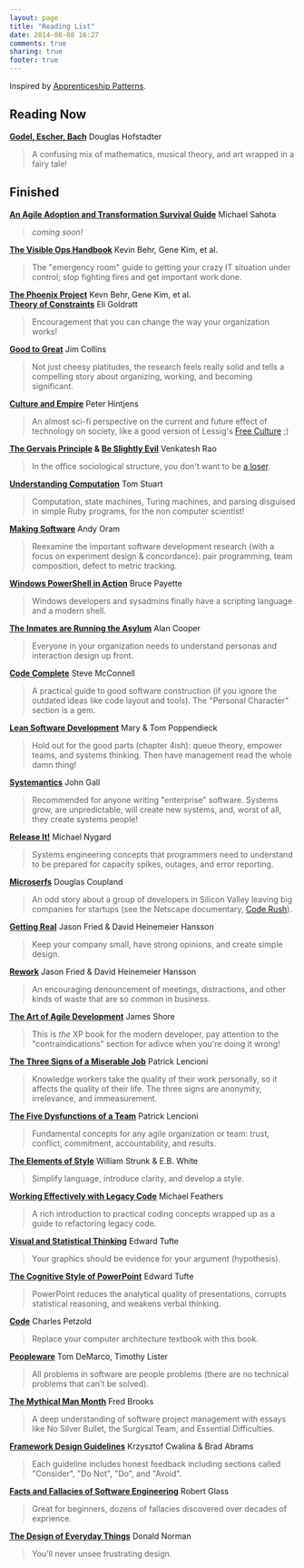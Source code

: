 ```yaml
---
layout: page
title: "Reading List"
date: 2014-08-08 16:27
comments: true
sharing: true
footer: true
---
```


Inspired by [Apprenticeship Patterns](http://www.amazon.com/dp/0596518382?tag=anthonymastre-20).

## Reading Now

**[Godel, Escher, Bach](http://www.amazon.com/dp/0465026567?tag=anthonymastre-20)** Douglas Hofstadter

> A confusing mix of mathematics, musical theory, and art wrapped in a fairy tale!

## Finished

**[An Agile Adoption and Transformation Survival Guide](http://www.amazon.com/dp/1105735729?tag=anthonymastre-20)** Michael Sahota

> _coming soon!_

**[The Visible Ops Handbook](http://www.amazon.com/dp/0975568612?tag=anthonymastre-20)** Kevin Behr, Gene Kim, et al.

> The "emergency room" guide to getting your crazy IT situation under control; stop fighting fires and get important work done.

**[The Phoenix Project](http://www.amazon.com/dp/0988262509?tag=anthonymastre-20)** Kevn Behr, Gene Kim, et al.  
**[Theory of Constraints](http://www.amazon.com/dp/0884271668?tag=anthonymastre-20)** Eli Goldratt

> Encouragement that you can change the way your organization works!

**[Good to Great](http://www.amazon.com/dp/0066620996?tag=anthonymastre-20)** Jim Collins

> Not just cheesy platitudes, the research feels really solid and tells a compelling story about organizing, working, and becoming significant.

**[Culture and Empire](http://www.amazon.com/dp/B00GF48Z4S?tag=anthonymastre-20)** Peter Hintjens

> An almost sci-fi perspective on the current and future effect of technology on society, like a good version of Lessig's [Free Culture](http://www.amazon.com/dp/0143034650?tag=anthonymastre-20) ;)

**[The Gervais Principle](http://www.amazon.com/dp/B00F9IV64W?tag=anthonymastre-20) & [Be Slightly Evil](http://www.amazon.com/dp/B00F8JTYH8?tag=anthonymastre-20)** Venkatesh Rao

> In the office sociological structure, you don't want to be [a loser](http://www.ribbonfarm.com/wp-content/uploads/2009/10/hughMcLeodCompanyHierarchy.jpg).

**[Understanding Computation](http://www.amazon.com/dp/B00CT3C4IM?tag=anthonymastre-20)** Tom Stuart

> Computation, state machines, Turing machines, and parsing disguised in simple Ruby programs, for the non computer scientist!

**[Making Software](http://www.amazon.com/dp/0596808321?tag=anthonymastre-20)** Andy Oram

> Reexamine the important software development research (with a focus on experiment design & concordance): pair programming, team composition, defect to metric tracking.

**[Windows PowerShell in Action](http://www.amazon.com/dp/1932394907?tag=anthonymastre-20)** Bruce Payette

> Windows developers and sysadmins finally have a scripting language and a modern shell.

**[The Inmates are Running the Asylum](http://www.amazon.com/dp/0672326140?tag=anthonymastre-20)** Alan Cooper

> Everyone in your organization needs to understand personas and interaction design up front.

**[Code Complete](http://www.amazon.com/dp/0735619670?tag=anthonymastre-20)** Steve McConnell

> A practical guide to good software construction (if you ignore the outdated ideas like code layout and tools). The "Personal Character" section is a gem.

**[Lean Software Development](http://www.amazon.com/dp/0321150783?tag=anthonymastre-20)** Mary & Tom Poppendieck

> Hold out for the good parts (chapter 4ish): queue theory, empower teams, and systems thinking. Then have management read the whole damn thing!

**[Systemantics](http://www.amazon.com/dp/070450331X?tag=anthonymastre-20)** John Gall

> Recommended for anyone writing "enterprise" software. Systems grow, are unpredictable, will create new systems, and, worst of all, they create systems people!

**[Release It!](http://www.amazon.com/dp/0978739213?tag=anthonymastre-20)** Michael Nygard

> Systems engineering concepts that programmers need to understand to be prepared for capacity spikes, outages, and error reporting.

**[Microserfs](http://www.amazon.com/dp/0061624268?tag=anthonymastre-20)** Douglas Coupland

> An odd story about a group of developers in Silicon Valley leaving big companies for startups (see the Netscape documentary, [Code Rush](http://www.youtube.com/watch?v=u404SLJj7ig)).

**[Getting Real](http://www.amazon.com/dp/0578012812?tag=anthonymastre-20)** Jason Fried & David Heinemeier Hansson

> Keep your company small, have strong opinions, and create simple design.

**[Rework](http://www.amazon.com/dp/0307463745?tag=anthonymastre-20)** Jason Fried & David Heinemeier Hansson

> An encouraging denouncement of meetings, distractions, and other kinds of waste that are so common in business.

**[The Art of Agile Development](http://www.amazon.com/dp/0596527675?tag=anthonymastre-20)** James Shore

> This is _the_ XP book for the modern developer, pay attention to the "contraindications" section for adivce when you're doing it wrong!

**[The Three Signs of a Miserable Job](http://www.amazon.com/dp/0787995312?tag=anthonymastre-20)** Patrick Lencioni

> Knowledge workers take the quality of their work personally, so it affects the quality of their life. The three signs are anonymity, irrelevance, and immeasurement.

**[The Five Dysfunctions of a Team](http://www.amazon.com/dp/0787960756?tag=anthonymastre-20)** Patrick Lencioni

> Fundamental concepts for any agile organization or team: trust, conflict, commitment, accountability, and results.

**[The Elements of Style](http://www.amazon.com/dp/0205313426?tag=anthonymastre-20)** William Strunk & E.B. White

> Simplify language, introduce clarity, and develop a style.

**[Working Effectively with Legacy Code](http://www.amazon.com/dp/0131177052?tag=anthonymastre-20)** Michael Feathers

> A rich introduction to practical coding concepts wrapped up as a guide to refactoring legacy code.

**[Visual and Statistical Thinking](http://www.amazon.com/dp/0961392134?tag=anthonymastre-20)** Edward Tufte

> Your graphics should be evidence for your argument (hypothesis).

**[The Cognitive Style of PowerPoint](http://www.amazon.com/dp/0961392169?tag=anthonymastre-20)** Edward Tufte

> PowerPoint reduces the analytical quality of presentations, corrupts statistical reasoning, and weakens verbal thinking.

**[Code](http://www.amazon.com/dp/0735611319?tag=anthonymastre-20)** Charles Petzold

> Replace your computer architecture textbook with this book.

**[Peopleware](http://www.amazon.com/dp/0932633439?tag=anthonymastre-20)** Tom DeMarco, Timothy Lister

> All problems in software are people problems (there are no technical problems that can't be solved).

**[The Mythical Man Month](http://www.amazon.com/dp/0201835959?tag=anthonymastre-20)** Fred Brooks

> A deep understanding of software project management with essays like No Silver Bullet, the Surgical Team, and Essential Difficulties.

**[Framework Design Guidelines](http://www.amazon.com/dp/0321246756?tag=anthonymastre-20)** Krzysztof Cwalina & Brad Abrams

> Each guideline includes honest feedback including sections called "Consider", "Do Not", "Do", and "Avoid".

**[Facts and Fallacies of Software Engineering](http://www.amazon.com/dp/0321117425?tag=anthonymastre-20)** Robert Glass

> Great for beginners, dozens of fallacies discovered over decades of exprience.

**[The Design of Everyday Things](http://www.amazon.com/dp/0465067107?tag=anthonymastre-20)** Donald Norman

> You'll never unsee frustrating design.
